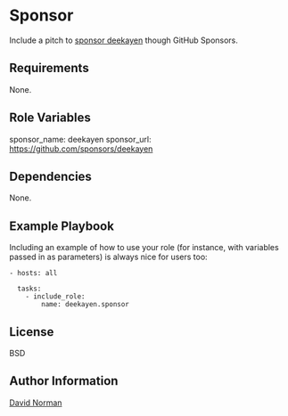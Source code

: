 Sponsor
=========

Include a pitch to [sponsor deekayen](https://github.com/sponsors/deekayen) though GitHub Sponsors.

Requirements
------------

None.

Role Variables
--------------

sponsor_name: deekayen
sponsor_url: https://github.com/sponsors/deekayen

Dependencies
------------

None.

Example Playbook
----------------

Including an example of how to use your role (for instance, with variables passed in as parameters) is always nice for users too:

    - hosts: all

      tasks:
        - include_role:
            name: deekayen.sponsor



License
-------

BSD

Author Information
------------------

[David Norman](https://github.com/deekayen)
